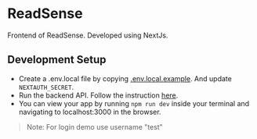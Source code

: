 # ReadSense

Frontend of ReadSense. Developed using NextJs.

## Development Setup

- Create a .env.local file by copying [.env.local.example](./.env.local.example). And update `NEXTAUTH_SECRET`.
- Run the backend API. Follow the instruction [here](../ReadSenseApi/README.md).
- You can view your app by running `npm run dev` inside your terminal and navigating to localhost:3000 in the browser.

> Note: For login demo use username "test"
